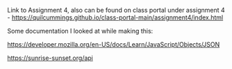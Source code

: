 Link to Assignment 4, also can be found on class portal under assignment 4 - https://quilcummings.github.io/class-portal-main/assignment4/index.html

Some documentation I looked at while making this:

https://developer.mozilla.org/en-US/docs/Learn/JavaScript/Objects/JSON

https://sunrise-sunset.org/api


